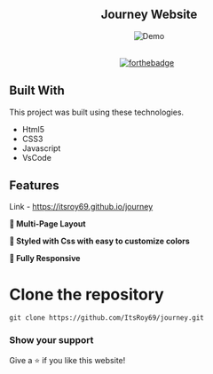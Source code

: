 <h2 align="center">
  Journey Website <br/>
</h2>
<div align="center">
  <img alt="Demo" src="https://user-images.githubusercontent.com/78967360/169040387-d763c412-5501-44e3-a41a-61a8f7f027f7.png" />
</div>

<br/>

<center>

[![forthebadge](https://forthebadge.com/images/badges/built-with-love.svg)](https://forthebadge.com) &nbsp;
</center>

## Built With

This project was built using these technologies.

- Html5
- CSS3
- Javascript
- VsCode

## Features

Link - https://itsroy69.github.io/journey

**📖 Multi-Page Layout**

**🎨 Styled with Css with easy to customize colors**

**📱 Fully Responsive**

# Clone the repository
`git clone https://github.com/ItsRoy69/journey.git`

### Show your support

Give a ⭐ if you like this website!
